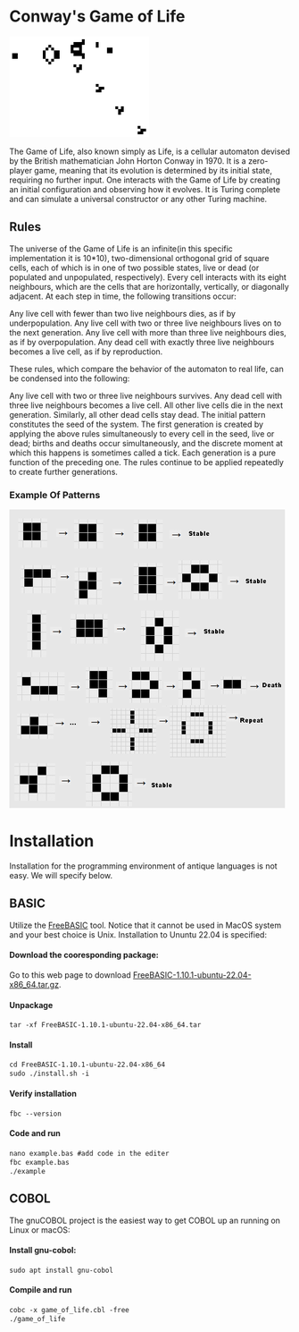 
# Conway's Game of Life
![](pics/Gospers_glider_gun.gif)


The Game of Life, also known simply as Life, is a cellular automaton devised by the British mathematician John Horton Conway in 1970. It is a zero-player game, meaning that its evolution is determined by its initial state, requiring no further input. One interacts with the Game of Life by creating an initial configuration and observing how it evolves. It is Turing complete and can simulate a universal constructor or any other Turing machine.

Rules
-------------
The universe of the Game of Life is an infinite(in this specific implementation it is 10*10), two-dimensional orthogonal grid of square cells, each of which is in one of two possible states, live or dead (or populated and unpopulated, respectively). Every cell interacts with its eight neighbours, which are the cells that are horizontally, vertically, or diagonally adjacent. At each step in time, the following transitions occur:

Any live cell with fewer than two live neighbours dies, as if by underpopulation.
Any live cell with two or three live neighbours lives on to the next generation.
Any live cell with more than three live neighbours dies, as if by overpopulation.
Any dead cell with exactly three live neighbours becomes a live cell, as if by reproduction.

These rules, which compare the behavior of the automaton to real life, can be condensed into the following:

Any live cell with two or three live neighbours survives.
Any dead cell with three live neighbours becomes a live cell.
All other live cells die in the next generation. Similarly, all other dead cells stay dead.
The initial pattern constitutes the seed of the system. The first generation is created by applying the above rules simultaneously to every cell in the seed, live or dead; births and deaths occur simultaneously, and the discrete moment at which this happens is sometimes called a tick.  Each generation is a pure function of the preceding one. The rules continue to be applied repeatedly to create further generations.

### Example Of Patterns
                
![Patterns in Game Of Life](pics/4life2.png)

# Installation
Installation for the programming environment of antique languages is not easy. We will specify below. 
## BASIC
Utilize the [FreeBASIC](https://sourceforge.net/projects/fbc/files/FreeBASIC-1.10.1/) tool. Notice that it cannot be used in MacOS system and your best choice is Unix. Installation to Ununtu 22.04 is specified:
#### Download the cooresponding package:
Go to this web page to download [FreeBASIC-1.10.1-ubuntu-22.04-x86_64.tar.gz](http://downloads.sourceforge.net/fbc/FreeBASIC-1.10.1-ubuntu-22.04-x86_64.tar.gz?download). 

#### Unpackage
```
tar -xf FreeBASIC-1.10.1-ubuntu-22.04-x86_64.tar
```

#### Install 
```
cd FreeBASIC-1.10.1-ubuntu-22.04-x86_64 
sudo ./install.sh -i
```
#### Verify installation
```
fbc --version
```

#### Code and run
```
nano example.bas #add code in the editer
fbc example.bas
./example
```
## COBOL
The gnuCOBOL project is the easiest way to get COBOL up an running on Linux or macOS:
#### Install gnu-cobol:
```
sudo apt install gnu-cobol
```

#### Compile and run
```
cobc -x game_of_life.cbl -free
./game_of_life
```

